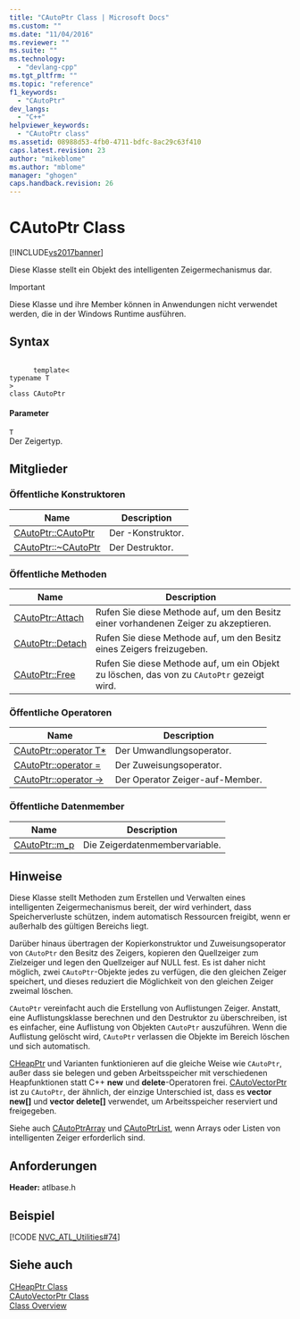```yaml
---
title: "CAutoPtr Class | Microsoft Docs"
ms.custom: ""
ms.date: "11/04/2016"
ms.reviewer: ""
ms.suite: ""
ms.technology: 
  - "devlang-cpp"
ms.tgt_pltfrm: ""
ms.topic: "reference"
f1_keywords: 
  - "CAutoPtr"
dev_langs: 
  - "C++"
helpviewer_keywords: 
  - "CAutoPtr class"
ms.assetid: 08988d53-4fb0-4711-bdfc-8ac29c63f410
caps.latest.revision: 23
author: "mikeblome"
ms.author: "mblome"
manager: "ghogen"
caps.handback.revision: 26
---
```

# CAutoPtr Class
[!INCLUDE[vs2017banner](../../assembler/inline/includes/vs2017banner.md)]

Diese Klasse stellt ein Objekt des intelligenten Zeigermechanismus dar.  
  
> [!IMPORTANT]
>  Diese Klasse und ihre Member können in Anwendungen nicht verwendet werden, die in der Windows Runtime ausführen.  
  
## Syntax  
  
```  
  
      template<   
typename T  
>  
class CAutoPtr  
```  
  
#### Parameter  
 `T`  
 Der Zeigertyp.  
  
## Mitglieder  
  
### Öffentliche Konstruktoren  
  
|Name|Description|  
|----------|-----------------|  
|[CAutoPtr::CAutoPtr](../Topic/CAutoPtr::CAutoPtr.md)|Der \-Konstruktor.|  
|[CAutoPtr::~CAutoPtr](../Topic/CAutoPtr::~CAutoPtr.md)|Der Destruktor.|  
  
### Öffentliche Methoden  
  
|Name|Description|  
|----------|-----------------|  
|[CAutoPtr::Attach](../Topic/CAutoPtr::Attach.md)|Rufen Sie diese Methode auf, um den Besitz einer vorhandenen Zeiger zu akzeptieren.|  
|[CAutoPtr::Detach](../Topic/CAutoPtr::Detach.md)|Rufen Sie diese Methode auf, um den Besitz eines Zeigers freizugeben.|  
|[CAutoPtr::Free](../Topic/CAutoPtr::Free.md)|Rufen Sie diese Methode auf, um ein Objekt zu löschen, das von zu `CAutoPtr` gezeigt wird.|  
  
### Öffentliche Operatoren  
  
|Name|Description|  
|----------|-----------------|  
|[CAutoPtr::operator T\*](../Topic/CAutoPtr::operator%20T*.md)|Der Umwandlungsoperator.|  
|[CAutoPtr::operator \=](../Topic/CAutoPtr::operator%20=.md)|Der Zuweisungsoperator.|  
|[CAutoPtr::operator \-\>](../Topic/CAutoPtr::operator%20-%3E.md)|Der Operator Zeiger\-auf\-Member.|  
  
### Öffentliche Datenmember  
  
|Name|Description|  
|----------|-----------------|  
|[CAutoPtr::m\_p](../Topic/CAutoPtr::m_p.md)|Die Zeigerdatenmembervariable.|  
  
## Hinweise  
 Diese Klasse stellt Methoden zum Erstellen und Verwalten eines intelligenten Zeigermechanismus bereit, der wird verhindert, dass Speicherverluste schützen, indem automatisch Ressourcen freigibt, wenn er außerhalb des gültigen Bereichs liegt.  
  
 Darüber hinaus übertragen der Kopierkonstruktor und Zuweisungsoperator von `CAutoPtr` den Besitz des Zeigers, kopieren den Quellzeiger zum Zielzeiger und legen den Quellzeiger auf NULL fest.  Es ist daher nicht möglich, zwei `CAutoPtr`\-Objekte jedes zu verfügen, die den gleichen Zeiger speichert, und dieses reduziert die Möglichkeit von den gleichen Zeiger zweimal löschen.  
  
 `CAutoPtr` vereinfacht auch die Erstellung von Auflistungen Zeiger.  Anstatt, eine Auflistungsklasse berechnen und den Destruktor zu überschreiben, ist es einfacher, eine Auflistung von Objekten `CAutoPtr` auszuführen.  Wenn die Auflistung gelöscht wird, `CAutoPtr` verlassen die Objekte im Bereich löschen und sich automatisch.  
  
 [CHeapPtr](../../atl/reference/cheapptr-class.md) und Varianten funktionieren auf die gleiche Weise wie `CAutoPtr`, außer dass sie belegen und geben Arbeitsspeicher mit verschiedenen Heapfunktionen statt C\+\+ **new** und **delete**\-Operatoren frei.  [CAutoVectorPtr](../../atl/reference/cautovectorptr-class.md) ist zu `CAutoPtr`, der ähnlich, der einzige Unterschied ist, dass es **vector new\[\]** und **vector delete\[\]** verwendet, um Arbeitsspeicher reserviert und freigegeben.  
  
 Siehe auch [CAutoPtrArray](../../atl/reference/cautoptrarray-class.md) und [CAutoPtrList](../../atl/reference/cautoptrlist-class.md), wenn Arrays oder Listen von intelligenten Zeiger erforderlich sind.  
  
## Anforderungen  
 **Header:** atlbase.h  
  
## Beispiel  
 [!CODE [NVC_ATL_Utilities#74](../CodeSnippet/VS_Snippets_Cpp/NVC_ATL_Utilities#74)]  
  
## Siehe auch  
 [CHeapPtr Class](../../atl/reference/cheapptr-class.md)   
 [CAutoVectorPtr Class](../../atl/reference/cautovectorptr-class.md)   
 [Class Overview](../../atl/atl-class-overview.md)